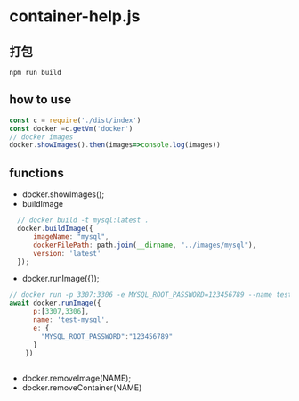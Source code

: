 # container-help.js
## 打包

```
npm run build
```

## how to use
```javascript
const c = require('./dist/index')
const docker =c.getVm('docker')
// docker images
docker.showImages().then(images=>console.log(images))

```

## functions
+ docker.showImages();
+ buildImage 
```js
  // docker build -t mysql:latest .  
  docker.buildImage({   
      imageName: "mysql",
      dockerFilePath: path.join(__dirname, "../images/mysql"),
      version: 'latest' 
  });
```
+ docker.runImage({});
```js
// docker run -p 3307:3306 -e MYSQL_ROOT_PASSWORD=123456789 --name test-mysql
await docker.runImage({
      p:[3307,3306],
      name: 'test-mysql',
      e: {
        "MYSQL_ROOT_PASSWORD":"123456789"
      }
    })
  
```
+ docker.removeImage(NAME);
+ docker.removeContainer(NAME)
